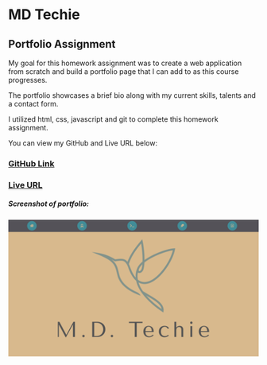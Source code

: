 # MD Techie

## Portfolio Assignment

My goal for this homework assignment was to create a web application from scratch and build a portfolio page that I can add to as this course progresses.

The portfolio showcases a brief bio along with my current skills, talents and a contact form.

I utilized html, css, javascript and git to complete this homework assignment. 

You can view my GitHub and Live URL below:
### [GitHub Link](https://github.com/mduhart82/md-techie) 
### [Live URL](https://mduhart82.github.io/md-techie/)



##### Screenshot of portfolio:
![](./images/Portfolio%20SrnSht.png)